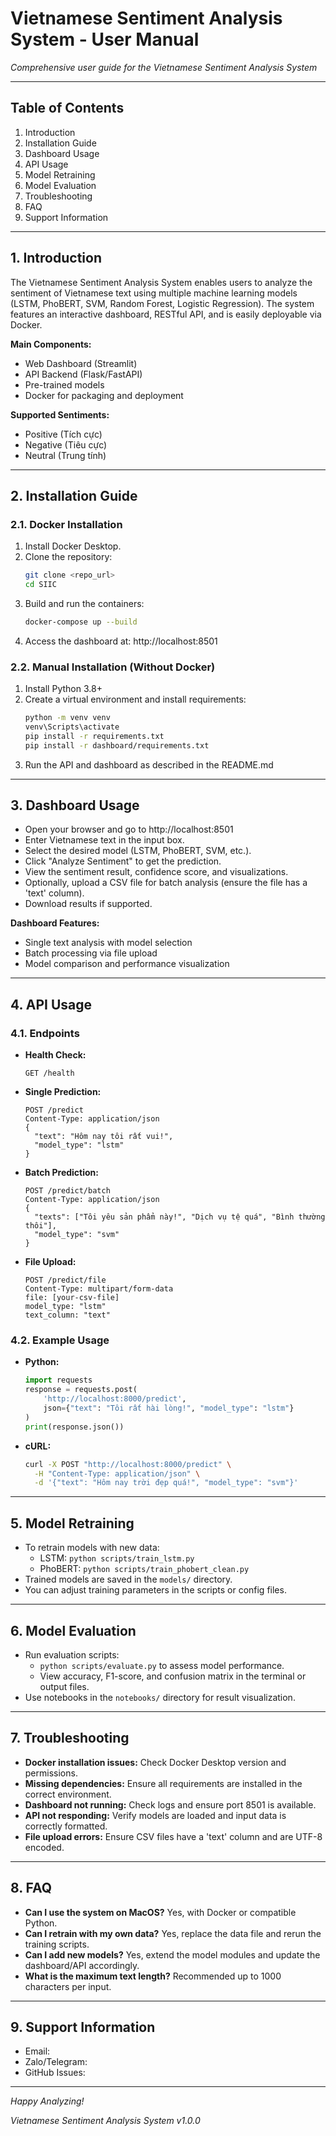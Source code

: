 # Vietnamese Sentiment Analysis System - User Manual

*Comprehensive user guide for the Vietnamese Sentiment Analysis System*

---

## Table of Contents
1. Introduction
2. Installation Guide
3. Dashboard Usage
4. API Usage
5. Model Retraining
6. Model Evaluation
7. Troubleshooting
8. FAQ
9. Support Information

---

## 1. Introduction
The Vietnamese Sentiment Analysis System enables users to analyze the sentiment of Vietnamese text using multiple machine learning models (LSTM, PhoBERT, SVM, Random Forest, Logistic Regression). The system features an interactive dashboard, RESTful API, and is easily deployable via Docker.

**Main Components:**
- Web Dashboard (Streamlit)
- API Backend (Flask/FastAPI)
- Pre-trained models
- Docker for packaging and deployment

**Supported Sentiments:**
- Positive (Tích cực)
- Negative (Tiêu cực)
- Neutral (Trung tính)

---

## 2. Installation Guide
### 2.1. Docker Installation
1. Install Docker Desktop.
2. Clone the repository:
   ```bash
   git clone <repo_url>
   cd SIIC
   ```
3. Build and run the containers:
   ```bash
   docker-compose up --build
   ```
4. Access the dashboard at: http://localhost:8501

### 2.2. Manual Installation (Without Docker)
1. Install Python 3.8+
2. Create a virtual environment and install requirements:
   ```bash
   python -m venv venv
   venv\Scripts\activate
   pip install -r requirements.txt
   pip install -r dashboard/requirements.txt
   ```
3. Run the API and dashboard as described in the README.md

---

## 3. Dashboard Usage
- Open your browser and go to http://localhost:8501
- Enter Vietnamese text in the input box.
- Select the desired model (LSTM, PhoBERT, SVM, etc.).
- Click "Analyze Sentiment" to get the prediction.
- View the sentiment result, confidence score, and visualizations.
- Optionally, upload a CSV file for batch analysis (ensure the file has a 'text' column).
- Download results if supported.

**Dashboard Features:**
- Single text analysis with model selection
- Batch processing via file upload
- Model comparison and performance visualization

---

## 4. API Usage
### 4.1. Endpoints
- **Health Check:**
  ```http
  GET /health
  ```
- **Single Prediction:**
  ```http
  POST /predict
  Content-Type: application/json
  {
    "text": "Hôm nay tôi rất vui!",
    "model_type": "lstm"
  }
  ```
- **Batch Prediction:**
  ```http
  POST /predict/batch
  Content-Type: application/json
  {
    "texts": ["Tôi yêu sản phẩm này!", "Dịch vụ tệ quá", "Bình thường thôi"],
    "model_type": "svm"
  }
  ```
- **File Upload:**
  ```http
  POST /predict/file
  Content-Type: multipart/form-data
  file: [your-csv-file]
  model_type: "lstm"
  text_column: "text"
  ```

### 4.2. Example Usage
- **Python:**
  ```python
  import requests
  response = requests.post(
      'http://localhost:8000/predict',
      json={"text": "Tôi rất hài lòng!", "model_type": "lstm"}
  )
  print(response.json())
  ```
- **cURL:**
  ```bash
  curl -X POST "http://localhost:8000/predict" \
    -H "Content-Type: application/json" \
    -d '{"text": "Hôm nay trời đẹp quá!", "model_type": "svm"}'
  ```

---

## 5. Model Retraining
- To retrain models with new data:
  - LSTM: `python scripts/train_lstm.py`
  - PhoBERT: `python scripts/train_phobert_clean.py`
- Trained models are saved in the `models/` directory.
- You can adjust training parameters in the scripts or config files.

---

## 6. Model Evaluation
- Run evaluation scripts:
  - `python scripts/evaluate.py` to assess model performance.
  - View accuracy, F1-score, and confusion matrix in the terminal or output files.
- Use notebooks in the `notebooks/` directory for result visualization.

---

## 7. Troubleshooting
- **Docker installation issues:** Check Docker Desktop version and permissions.
- **Missing dependencies:** Ensure all requirements are installed in the correct environment.
- **Dashboard not running:** Check logs and ensure port 8501 is available.
- **API not responding:** Verify models are loaded and input data is correctly formatted.
- **File upload errors:** Ensure CSV files have a 'text' column and are UTF-8 encoded.

---

## 8. FAQ
- **Can I use the system on MacOS?** Yes, with Docker or compatible Python.
- **Can I retrain with my own data?** Yes, replace the data file and rerun the training scripts.
- **Can I add new models?** Yes, extend the model modules and update the dashboard/API accordingly.
- **What is the maximum text length?** Recommended up to 1000 characters per input.

---

## 9. Support Information
- Email: <team email or maintainer>
- Zalo/Telegram: <support group link>
- GitHub Issues: <repository link>

---

*Happy Analyzing!*

*Vietnamese Sentiment Analysis System v1.0.0* 